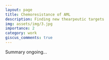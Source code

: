 ```yaml
---
layout: page
title: Chemoresistance of AML
description: Finding new thearpeutic targets
img: assets/img/3.jpg
importance: 2
category: work
giscus_comments: true
---
```


Summary ongoing...
